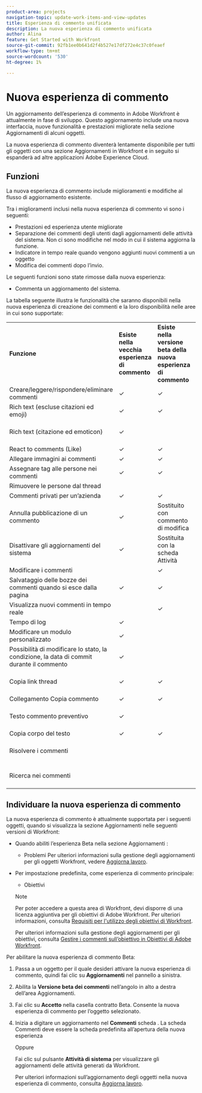 ```yaml
---
product-area: projects
navigation-topic: update-work-items-and-view-updates
title: Esperienza di commento unificata
description: La nuova esperienza di commento unificata
author: Alina
feature: Get Started with Workfront
source-git-commit: 92fb1ee0b641d2f4b527e17df272e4c37c0feaef
workflow-type: tm+mt
source-wordcount: '530'
ht-degree: 1%

---
```



# Nuova esperienza di commento

<!--<span class="preview">The highlighted information on this page refers to functionality not yet generally available. It is available only in the Preview environment.</span>-->

Un aggiornamento dell’esperienza di commento in Adobe Workfront è attualmente in fase di sviluppo. Questo aggiornamento include una nuova interfaccia, nuove funzionalità e prestazioni migliorate nella sezione Aggiornamenti di alcuni oggetti.

La nuova esperienza di commento diventerà lentamente disponibile per tutti gli oggetti con una sezione Aggiornamenti in Workfront e in seguito si espanderà ad altre applicazioni Adobe Experience Cloud.

## Funzioni

La nuova esperienza di commento include miglioramenti e modifiche al flusso di aggiornamento esistente.

<!-- Previous content here - replaced with the table below: 

>[!IMPORTANT]
>The Unified Commenting Experience features listed below are currently only available in Adobe Workfront Goals.

* **Creating comments**

    You can create a new comment, format it with rich text, and tag others to be notified. For more information on creating comments, see [Manage goal comments](/help/quicksilver/workfront-goals/goal-management/manage-goal-comments.md).

* **Responding to comments**

    You can react to a comment with a like or reply with a new comment in-thread that can notify the original commenter and owner of the object.

* **System Activity**
    
    System-generated updates for an object are now listed seperately from comments made in the update tab. For more information on viewing the System Activity stream, see step 11 of [Manage goal comments](/help/quicksilver/workfront-goals/goal-management/manage-goal-comments.md).

-->

Tra i miglioramenti inclusi nella nuova esperienza di commento vi sono i seguenti:

* Prestazioni ed esperienza utente migliorate
* Separazione dei commenti degli utenti dagli aggiornamenti delle attività del sistema. Non ci sono modifiche nel modo in cui il sistema aggiorna la funzione.
* Indicatore in tempo reale quando vengono aggiunti nuovi commenti a un oggetto
* Modifica dei commenti dopo l’invio.

Le seguenti funzioni sono state rimosse dalla nuova esperienza:

* Commenta un aggiornamento del sistema.

La tabella seguente illustra le funzionalità che saranno disponibili nella nuova esperienza di creazione dei commenti e la loro disponibilità nelle aree in cui sono supportate:

<table>
  <tr>
   <td><strong>Funzione </strong>
   </td>
   <td><strong>Esiste nella vecchia esperienza di commento </strong>
   </td>
   <td><strong>Esiste nella versione beta della nuova esperienza di commento </strong>
   </td>
   <td><strong>Sarà introdotto nella nuova esperienza di commento </strong>
   </td>
   <td><strong>Quando sarà introdotto nella nuova esperienza di commento </strong>
   </td>
   <td><strong>Nella ricerca </strong>
   </td>
  </tr>
  <tr>
   <td>Creare/leggere/rispondere/eliminare commenti 
   </td>
   <td>✓ 
  </td>
   <td>✓ 
   </td>
   <td> 
   </td>
   <td> 
   </td>
   <td> 
   </td>
  </tr>
  <tr>
   <td>Rich text (escluse citazioni ed emoji)
   </td>
   <td>✓ 
   </td>
   <td>✓
   </td>
   <td> 
   </td>
   <td> 
   </td>
   <td> 
   </td>
  </tr>
  <tr>
 <tr>
   <td>Rich text (citazione ed emoticon)
   </td>
   <td>✓ 
   </td>
   <td> 
   </td>
   <td> ✓
   </td>
   <td> 2° trimestre 2023
   </td>
   <td> 
   </td>
  </tr>
  <tr>

<td>React to comments (Like) 
   </td>
   <td>✓ 
   </td>
   <td>✓ 
   </td>
   <td> 
   </td>
   <td> 
   </td>
   <td> 
   </td>
  </tr>
  <tr>
   <td>Allegare immagini ai commenti 
   </td>
   <td>✓ 
   </td>
   <td>✓ 
   </td>
   <td> 
   </td>
   <td> 
   </td>
   <td> 
   </td>
  </tr>
  <tr>
   <td>Assegnare tag alle persone nei commenti 
   </td>
   <td>✓ 
   </td>
   <td>✓ 
   </td>
   <td> 
   </td>
   <td> 
   </td>
   <td> 
   </td>
  </tr>
  <tr>
   <td>Rimuovere le persone dal thread 
   </td>
   <td> 
   </td>
   <td>
   <td>✓ 
   </td>
   <td> 
   </td>
   <td> 
   </td>
  </tr>
  <tr>
   <td>Commenti privati per un’azienda 
   </td>
   <td>✓ 
   </td>
   <td>✓ 
   </td>
   <td> 
   </td>
   <td> 
   </td>
   <td> 
   </td>
  </tr>
  <tr>
   <td>Annulla pubblicazione di un commento 
   </td>
   <td>✓ 
   </td>
   <td>Sostituito con commento di modifica 
   </td>
   <td> 
   </td>
   <td> 
   </td>
   <td> 
   </td>
  </tr>
  <tr>
   <td>Disattivare gli aggiornamenti del sistema 
   </td>
   <td>✓ 
   </td>
   <td>Sostituita con la scheda Attività 
   </td>
   <td> 
   </td>
   <td> 
   </td>
   <td> 
   </td>
  </tr>
  <tr>
   <td>Modificare i commenti 
   </td>
   <td> 
   </td>
   <td> ✓
   </td>
   <td> 
   </td>
   <td> 
   </td>
   <td> 
   </td>
  </tr>
  <tr>
   <td>Salvataggio delle bozze dei commenti quando si esce dalla pagina 
   </td>
   <td>✓ 
   </td>
   <td>✓ 
   </td>
   <td> 
   </td>
   <td> 
   </td>
   <td> 
   </td>
  </tr>
  <tr>
   <td>Visualizza nuovi commenti in tempo reale 
   </td>
   <td> 
   </td>
   <td>✓
   </td>
   <td> 
   </td>
   <td> 
   </td>
   <td> 
   </td>
  </tr>
  <tr>
   <td>Tempo di log 
   </td>
   <td>✓ 
   </td>
   <td> 
   </td>
   <td> 
   </td>
   <td> 
   </td>
   <td>✓ 
   </td>
  </tr>
  <tr>
   <td>Modificare un modulo personalizzato 
   </td>
   <td>✓ 
   </td>
   <td> 
   </td>
   <td> 
   </td>
   <td> 
   </td>
   <td>✓ 
   </td>
  </tr>
  <tr>
   <td>Possibilità di modificare lo stato, la condizione, la data di commit durante il commento 
   </td>
   <td>✓ 
   </td>
   <td> 
   </td>
   <td> 
   </td>
   <td> 
   </td>
   <td>✓ 
   </td>
  </tr>
  <tr>
   <td>Copia link thread 
   </td>
   <td>✓ 
   </td>
   <td> ✓
   </td>
   <td> 
   </td>
   <td>2° trimestre 2023 
   </td>
   <td> 
   </td>
  </tr>
  <tr>
   <td>Collegamento Copia commento 
   </td>
   <td>✓ 
   </td>
   <td> ✓
   </td>
   <td> 
   </td>
   <td> 
   </td>
   <td> 
   </td>
  </tr>
  <tr>
   <td>Testo commento preventivo 
   </td>
   <td>✓ 
   </td>
   <td> 
   </td>
   <td>✓ 
   </td>
   <td>2° trimestre 2023 
   </td>
   <td> 
   </td>
  </tr>
  <tr>
   <td>Copia corpo del testo 
   </td>
   <td>✓ 
   </td>
   <td> ✓
   </td>
   <td> 
   </td>
   <td>
   </td>
   <td> 
   </td>
  </tr>
  <tr>
   <td>Risolvere i commenti 
   </td>
   <td> 
   </td>
   <td> 
   </td>
   <td>✓ 
   </td>
   <td>3° trimestre 2023 
   </td>
   <td>✓ 
   </td>
  </tr>
  <tr>
   <td>Ricerca nei commenti 
   </td>
   <td> 
   </td>
   <td> 
   </td>
   <td>✓ 
   </td>
   <td>3° trimestre 2023 
   </td>
   <td>✓ 
   </td>
  </tr>
</table>


## Individuare la nuova esperienza di commento

La nuova esperienza di commento è attualmente supportata per i seguenti oggetti, quando si visualizza la sezione Aggiornamenti nelle seguenti versioni di Workfront:

* Quando abiliti l’esperienza Beta nella sezione Aggiornamenti :

   * Problemi
   Per ulteriori informazioni sulla gestione degli aggiornamenti per gli oggetti Workfront, vedere [Aggiorna lavoro](../../workfront-basics/updating-work-items-and-viewing-updates/update-work.md).


* Per impostazione predefinita, come esperienza di commento principale:

   * Obiettivi
   >[!NOTE]
   >
   >Per poter accedere a questa area di Workfront, devi disporre di una licenza aggiuntiva per gli obiettivi di Adobe Workfront. Per ulteriori informazioni, consulta [Requisiti per l&#39;utilizzo degli obiettivi di Workfront](../../workfront-goals/goal-management/access-needed-for-wf-goals.md).

   Per ulteriori informazioni sulla gestione degli aggiornamenti per gli obiettivi, consulta [Gestire i commenti sull’obiettivo in Obiettivi di Adobe Workfront](../../workfront-goals/goal-management/manage-goal-comments.md).


Per abilitare la nuova esperienza di commento Beta:

1. Passa a un oggetto per il quale desideri attivare la nuova esperienza di commento, quindi fai clic su **Aggiornamenti** nel pannello a sinistra.
1. Abilita la **Versione beta dei commenti** nell’angolo in alto a destra dell’area Aggiornamenti.
1. Fai clic su **Accetto** nella casella contratto Beta. Consente la nuova esperienza di commento per l’oggetto selezionato.
1. Inizia a digitare un aggiornamento nel **Commenti** scheda . La scheda Commenti deve essere la scheda predefinita all’apertura della nuova esperienza

   Oppure

   Fai clic sul pulsante  **Attività di sistema** per visualizzare gli aggiornamenti delle attività generati da Workfront.

   Per ulteriori informazioni sull’aggiornamento degli oggetti nella nuova esperienza di commento, consulta [Aggiorna lavoro](../updating-work-items-and-viewing-updates/update-work.md).
